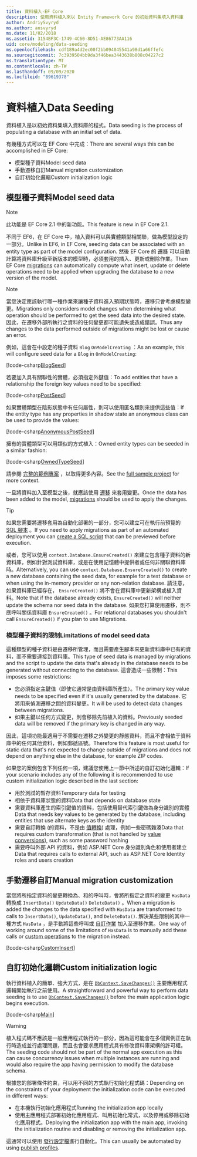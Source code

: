 ```yaml
---
title: 資料植入-EF Core
description: 使用資料植入來以 Entity Framework Core 的初始資料集填入資料庫
author: AndriySvyryd
ms.author: ansvyryd
ms.date: 11/02/2018
ms.assetid: 3154BF3C-1749-4C60-8D51-AE86773AA116
uid: core/modeling/data-seeding
ms.openlocfilehash: cdf189a4d2ec00f2bb094045541a98d1a66ffefc
ms.sourcegitcommit: 7c3939504bb9da3f46bea3443638b808c04227c2
ms.translationtype: MT
ms.contentlocale: zh-TW
ms.lasthandoff: 09/09/2020
ms.locfileid: "89619378"
---
```

# <a name="data-seeding"></a><span data-ttu-id="b4f80-103">資料植入</span><span class="sxs-lookup"><span data-stu-id="b4f80-103">Data Seeding</span></span>

<span data-ttu-id="b4f80-104">資料植入是以初始資料集填入資料庫的程式。</span><span class="sxs-lookup"><span data-stu-id="b4f80-104">Data seeding is the process of populating a database with an initial set of data.</span></span>

<span data-ttu-id="b4f80-105">有幾種方式可以在 EF Core 中完成：</span><span class="sxs-lookup"><span data-stu-id="b4f80-105">There are several ways this can be accomplished in EF Core:</span></span>

* <span data-ttu-id="b4f80-106">模型種子資料</span><span class="sxs-lookup"><span data-stu-id="b4f80-106">Model seed data</span></span>
* <span data-ttu-id="b4f80-107">手動遷移自訂</span><span class="sxs-lookup"><span data-stu-id="b4f80-107">Manual migration customization</span></span>
* <span data-ttu-id="b4f80-108">自訂初始化邏輯</span><span class="sxs-lookup"><span data-stu-id="b4f80-108">Custom initialization logic</span></span>

## <a name="model-seed-data"></a><span data-ttu-id="b4f80-109">模型種子資料</span><span class="sxs-lookup"><span data-stu-id="b4f80-109">Model seed data</span></span>

> [!NOTE]
> <span data-ttu-id="b4f80-110">此功能是 EF Core 2.1 中的新功能。</span><span class="sxs-lookup"><span data-stu-id="b4f80-110">This feature is new in EF Core 2.1.</span></span>

<span data-ttu-id="b4f80-111">不同于 EF6，在 EF Core 中，植入資料可以與實體類型相關聯，做為模型設定的一部分。</span><span class="sxs-lookup"><span data-stu-id="b4f80-111">Unlike in EF6, in EF Core, seeding data can be associated with an entity type as part of the model configuration.</span></span> <span data-ttu-id="b4f80-112">然後 EF Core 的 [遷移](xref:core/managing-schemas/migrations/index) 可以自動計算將資料庫升級至新版本的模型時，必須套用的插入、更新或刪除作業。</span><span class="sxs-lookup"><span data-stu-id="b4f80-112">Then EF Core [migrations](xref:core/managing-schemas/migrations/index) can automatically compute what insert, update or delete operations need to be applied when upgrading the database to a new version of the model.</span></span>

> [!NOTE]
> <span data-ttu-id="b4f80-113">當您決定應該執行哪一種作業來讓種子資料進入預期狀態時，遷移只會考慮模型變更。</span><span class="sxs-lookup"><span data-stu-id="b4f80-113">Migrations only considers model changes when determining what operation should be performed to get the seed data into the desired state.</span></span> <span data-ttu-id="b4f80-114">因此，在遷移外部所執行之資料的任何變更都可能遺失或造成錯誤。</span><span class="sxs-lookup"><span data-stu-id="b4f80-114">Thus any changes to the data performed outside of migrations might be lost or cause an error.</span></span>

<span data-ttu-id="b4f80-115">例如，這會在中設定的種子資料 `Blog` `OnModelCreating` ：</span><span class="sxs-lookup"><span data-stu-id="b4f80-115">As an example, this will configure seed data for a `Blog` in `OnModelCreating`:</span></span>

[!code-csharp[BlogSeed](../../../samples/core/Modeling/DataSeeding/DataSeedingContext.cs?name=BlogSeed)]

<span data-ttu-id="b4f80-116">若要加入具有關聯性的實體，必須指定外鍵值：</span><span class="sxs-lookup"><span data-stu-id="b4f80-116">To add entities that have a relationship the foreign key values need to be specified:</span></span>

[!code-csharp[PostSeed](../../../samples/core/Modeling/DataSeeding/DataSeedingContext.cs?name=PostSeed)]

<span data-ttu-id="b4f80-117">如果實體類型在陰影狀態中有任何屬性，則可以使用匿名類別來提供這些值：</span><span class="sxs-lookup"><span data-stu-id="b4f80-117">If the entity type has any properties in shadow state an anonymous class can be used to provide the values:</span></span>

[!code-csharp[AnonymousPostSeed](../../../samples/core/Modeling/DataSeeding/DataSeedingContext.cs?name=AnonymousPostSeed)]

<span data-ttu-id="b4f80-118">擁有的實體類型可以用類似的方式植入：</span><span class="sxs-lookup"><span data-stu-id="b4f80-118">Owned entity types can be seeded in a similar fashion:</span></span>

[!code-csharp[OwnedTypeSeed](../../../samples/core/Modeling/DataSeeding/DataSeedingContext.cs?name=OwnedTypeSeed)]

<span data-ttu-id="b4f80-119">請參閱 [完整的範例專案](https://github.com/dotnet/EntityFramework.Docs/tree/master/samples/core/Modeling/DataSeeding) ，以取得更多內容。</span><span class="sxs-lookup"><span data-stu-id="b4f80-119">See the [full sample project](https://github.com/dotnet/EntityFramework.Docs/tree/master/samples/core/Modeling/DataSeeding) for more context.</span></span>

<span data-ttu-id="b4f80-120">一旦將資料加入至模型之後，就應該使用 [遷移](xref:core/managing-schemas/migrations/index) 來套用變更。</span><span class="sxs-lookup"><span data-stu-id="b4f80-120">Once the data has been added to the model, [migrations](xref:core/managing-schemas/migrations/index) should be used to apply the changes.</span></span>

> [!TIP]
> <span data-ttu-id="b4f80-121">如果您需要將遷移套用為自動化部署的一部分，您可以建立可在執行前預覽的 [SQL 腳本](xref:core/managing-schemas/migrations/index#generate-sql-scripts) 。</span><span class="sxs-lookup"><span data-stu-id="b4f80-121">If you need to apply migrations as part of an automated deployment you can [create a SQL script](xref:core/managing-schemas/migrations/index#generate-sql-scripts) that can be previewed before execution.</span></span>

<span data-ttu-id="b4f80-122">或者，您可以使用 `context.Database.EnsureCreated()` 來建立包含種子資料的新資料庫，例如針對測試資料庫，或是在使用記憶體中提供者或任何非關聯資料庫時。</span><span class="sxs-lookup"><span data-stu-id="b4f80-122">Alternatively, you can use `context.Database.EnsureCreated()` to create a new database containing the seed data, for example for a test database or when using the in-memory provider or any non-relation database.</span></span> <span data-ttu-id="b4f80-123">請注意，如果資料庫已經存在， `EnsureCreated()` 將不會在資料庫中更新架構或植入資料。</span><span class="sxs-lookup"><span data-stu-id="b4f80-123">Note that if the database already exists, `EnsureCreated()` will neither update the schema nor seed data in the database.</span></span> <span data-ttu-id="b4f80-124">如果您打算使用遷移，則不應呼叫關係資料庫 `EnsureCreated()` 。</span><span class="sxs-lookup"><span data-stu-id="b4f80-124">For relational databases you shouldn't call `EnsureCreated()` if you plan to use Migrations.</span></span>

### <a name="limitations-of-model-seed-data"></a><span data-ttu-id="b4f80-125">模型種子資料的限制</span><span class="sxs-lookup"><span data-stu-id="b4f80-125">Limitations of model seed data</span></span>

<span data-ttu-id="b4f80-126">這種類型的種子資料是由遷移所管理，而且需要產生腳本來更新資料庫中已有的資料，而不需要連接到資料庫。</span><span class="sxs-lookup"><span data-stu-id="b4f80-126">This type of seed data is managed by migrations and the script to update the data that's already in the database needs to be generated without connecting to the database.</span></span> <span data-ttu-id="b4f80-127">這會造成一些限制：</span><span class="sxs-lookup"><span data-stu-id="b4f80-127">This imposes some restrictions:</span></span>

* <span data-ttu-id="b4f80-128">您必須指定主鍵值（即使它通常是由資料庫所產生）。</span><span class="sxs-lookup"><span data-stu-id="b4f80-128">The primary key value needs to be specified even if it's usually generated by the database.</span></span> <span data-ttu-id="b4f80-129">它將用來偵測遷移之間的資料變更。</span><span class="sxs-lookup"><span data-stu-id="b4f80-129">It will be used to detect data changes between migrations.</span></span>
* <span data-ttu-id="b4f80-130">如果主鍵以任何方式變更，則會移除先前植入的資料。</span><span class="sxs-lookup"><span data-stu-id="b4f80-130">Previously seeded data will be removed if the primary key is changed in any way.</span></span>

<span data-ttu-id="b4f80-131">因此，這項功能最適用于不需要在遷移之外變更的靜態資料，而且不會相依于資料庫中的任何其他資料，例如郵遞區號。</span><span class="sxs-lookup"><span data-stu-id="b4f80-131">Therefore this feature is most useful for static data that's not expected to change outside of migrations and does not depend on anything else in the database, for example ZIP codes.</span></span>

<span data-ttu-id="b4f80-132">如果您的案例包含下列任何一項，建議您使用上一節中所述的自訂初始化邏輯：</span><span class="sxs-lookup"><span data-stu-id="b4f80-132">If your scenario includes any of the following it is recommended to use custom initialization logic described in the last section:</span></span>

* <span data-ttu-id="b4f80-133">用於測試的暫存資料</span><span class="sxs-lookup"><span data-stu-id="b4f80-133">Temporary data for testing</span></span>
* <span data-ttu-id="b4f80-134">相依于資料庫狀態的資料</span><span class="sxs-lookup"><span data-stu-id="b4f80-134">Data that depends on database state</span></span>
* <span data-ttu-id="b4f80-135">需要資料庫產生的索引鍵值的資料，包括使用替代索引鍵做為身分識別的實體</span><span class="sxs-lookup"><span data-stu-id="b4f80-135">Data that needs key values to be generated by the database, including entities that use alternate keys as the identity</span></span>
* <span data-ttu-id="b4f80-136">需要自訂轉換 (的資料，不是由 [值轉換](xref:core/modeling/value-conversions)) 處理，例如一些密碼雜湊</span><span class="sxs-lookup"><span data-stu-id="b4f80-136">Data that requires custom transformation (that is not handled by [value conversions](xref:core/modeling/value-conversions)), such as some password hashing</span></span>
* <span data-ttu-id="b4f80-137">需要呼叫外部 API 的資料，例如 ASP.NET Core 身分識別角色和使用者建立</span><span class="sxs-lookup"><span data-stu-id="b4f80-137">Data that requires calls to external API, such as ASP.NET Core Identity roles and users creation</span></span>

## <a name="manual-migration-customization"></a><span data-ttu-id="b4f80-138">手動遷移自訂</span><span class="sxs-lookup"><span data-stu-id="b4f80-138">Manual migration customization</span></span>

<span data-ttu-id="b4f80-139">當您將所指定資料的變更轉換為、和的呼叫時，會將所指定之資料的變更 `HasData` 轉換成 `InsertData()` `UpdateData()` `DeleteData()` 。</span><span class="sxs-lookup"><span data-stu-id="b4f80-139">When a migration is added the changes to the data specified with `HasData` are transformed to calls to `InsertData()`, `UpdateData()`, and `DeleteData()`.</span></span> <span data-ttu-id="b4f80-140">解決某些限制的其中一種方式 `HasData` ，是手動將這些呼叫或 [自訂作業](xref:core/managing-schemas/migrations/operations) 加入至遷移作業。</span><span class="sxs-lookup"><span data-stu-id="b4f80-140">One way of working around some of the limitations of `HasData` is to manually add these calls or [custom operations](xref:core/managing-schemas/migrations/operations) to the migration instead.</span></span>

[!code-csharp[CustomInsert](../../../samples/core/Modeling/DataSeeding/Migrations/20181102235626_Initial.cs?name=CustomInsert)]

## <a name="custom-initialization-logic"></a><span data-ttu-id="b4f80-141">自訂初始化邏輯</span><span class="sxs-lookup"><span data-stu-id="b4f80-141">Custom initialization logic</span></span>

<span data-ttu-id="b4f80-142">執行資料植入的簡單、強大方式，是在 [`DbContext.SaveChanges()`](xref:core/saving/index) 主要應用程式邏輯開始執行之前使用。</span><span class="sxs-lookup"><span data-stu-id="b4f80-142">A straightforward and powerful way to perform data seeding is to use [`DbContext.SaveChanges()`](xref:core/saving/index) before the main application logic begins execution.</span></span>

[!code-csharp[Main](../../../samples/core/Modeling/DataSeeding/Program.cs?name=CustomSeeding)]

> [!WARNING]
> <span data-ttu-id="b4f80-143">植入程式碼不應該是一般應用程式執行的一部分，因為這可能會在多個實例正在執行時造成並行處理問題，而且也會要求應用程式具有修改資料庫架構的許可權。</span><span class="sxs-lookup"><span data-stu-id="b4f80-143">The seeding code should not be part of the normal app execution as this can cause concurrency issues when multiple instances are running and would also require the app having permission to modify the database schema.</span></span>

<span data-ttu-id="b4f80-144">根據您的部署條件約束，可以用不同的方式執行初始化程式碼：</span><span class="sxs-lookup"><span data-stu-id="b4f80-144">Depending on the constraints of your deployment the initialization code can be executed in different ways:</span></span>

* <span data-ttu-id="b4f80-145">在本機執行初始化應用程式</span><span class="sxs-lookup"><span data-stu-id="b4f80-145">Running the initialization app locally</span></span>
* <span data-ttu-id="b4f80-146">使用主應用程式部署初始化應用程式、叫用初始化常式，以及停用或移除初始化應用程式。</span><span class="sxs-lookup"><span data-stu-id="b4f80-146">Deploying the initialization app with the main app, invoking the initialization routine and disabling or removing the initialization app.</span></span>

<span data-ttu-id="b4f80-147">這通常可以使用 [發行設定檔](/aspnet/core/host-and-deploy/visual-studio-publish-profiles)進行自動化。</span><span class="sxs-lookup"><span data-stu-id="b4f80-147">This can usually be automated by using [publish profiles](/aspnet/core/host-and-deploy/visual-studio-publish-profiles).</span></span>
